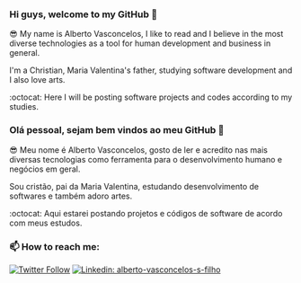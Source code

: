 ### Hi guys, welcome to my GitHub 👋

:sunglasses: My name is Alberto Vasconcelos, I like to read and I believe in the most diverse technologies as a tool for human development and business in general.

I'm a Christian, Maria Valentina's father, studying software development and I also love arts.

:octocat: Here I will be posting software projects and codes according to my studies.

### Olá pessoal, sejam bem vindos ao meu GitHub 👋

:sunglasses: Meu nome é Alberto Vasconcelos, gosto de ler e acredito nas mais diversas tecnologias como ferramenta para o desenvolvimento humano e negócios em geral.

Sou cristão, pai da Maria Valentina, estudando desenvolvimento de softwares e também adoro artes.

:octocat: Aqui estarei postando projetos e códigos de software de acordo com meus estudos.



### 📫 How to reach me:

[![Twitter Follow](https://img.shields.io/twitter/follow/AlbertoTocant?style=social)](https://twitter.com/AlbertoTocant)
[![Linkedin: alberto-vasconcelos-s-filho](https://img.shields.io/badge/-Linkedin-blue?style=flat-square&logo=Linkedin&logoColor=white&link=https://www.linkedin.com/in/alberto-vasconcelos-s-filho/)](https://www.linkedin.com/in/alberto-vasconcelos-s-filho/)

<!--
**albertotoc/albertotoc** is a ✨ _special_ ✨ repository because its `README.md` (this file) appears on your GitHub profile.

Here are some ideas to get you started:

- 🔭 I’m currently working on ...
- 🌱 I’m currently learning ...
- 👯 I’m looking to collaborate on ...
- 🤔 I’m looking for help with ...
- 💬 Ask me about ...
- 📫 How to reach me: ...
- 😄 Pronouns: ...
- ⚡ Fun fact: ...
-->
